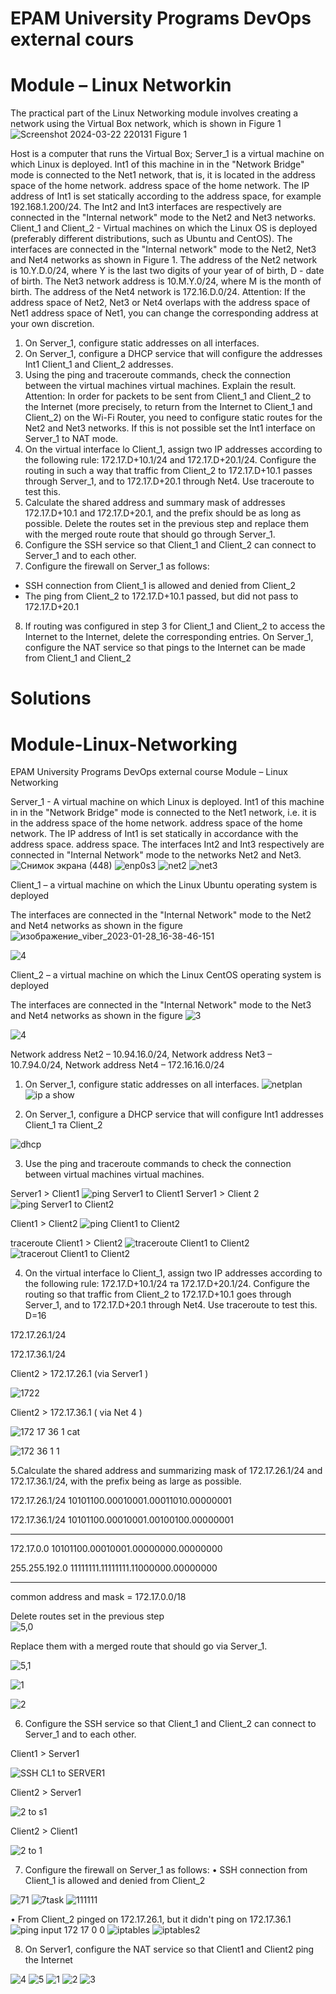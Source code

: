 # EPAM University Programs DevOps external cours
# Module – Linux Networkin
  The practical part of the Linux Networking module involves creating a network using the 
Virtual Box network, which is shown in Figure 1
![Screenshot 2024-03-22 220131](https://github.com/Prudyus/Module-Linux-Networking/assets/102302310/dc0c3180-5dc6-44a4-8eda-d3678b24a0e2) 
   Figure 1

Host is a computer that runs the Virtual Box;
Server_1 is a virtual machine on which Linux is deployed. Int1 of this machine in 
in the "Network Bridge" mode is connected to the Net1 network, that is, it is located in the address space of the home network. 
address space of the home network. The IP address of Int1 is set statically according to the 
address space, for example 192.168.1.200/24. The Int2 and Int3 interfaces are respectively 
are connected in the "Internal network" mode to the Net2 and Net3 networks.
Client_1 and Client_2 - Virtual machines on which the Linux OS is deployed (preferably 
different distributions, such as Ubuntu and CentOS). The interfaces are connected in the 
"Internal network" mode to the Net2, Net3 and Net4 networks as shown in Figure 1.
The address of the Net2 network is 10.Y.D.0/24, where Y is the last two digits of your year of 
of birth, D - date of birth. 
The Net3 network address is 10.M.Y.0/24, where M is the month of birth.
The address of the Net4 network is 172.16.D.0/24.
Attention: If the address space of Net2, Net3 or Net4 overlaps with the address space of Net1 
address space of Net1, you can change the corresponding address at your own discretion.
1. On Server_1, configure static addresses on all interfaces.
2. On Server_1, configure a DHCP service that will configure the addresses Int1 
Client_1 and Client_2 addresses.
3. Using the ping and traceroute commands, check the connection between the virtual machines 
virtual machines. Explain the result.
Attention: In order for packets to be sent from Client_1 and Client_2 to the Internet 
(more precisely, to return from the Internet to Client_1 and Client_2) on the Wi-Fi Router, you need to 
configure static routes for the Net2 and Net3 networks. If this is not possible 
set the Int1 interface on Server_1 to NAT mode.
4. On the virtual interface lo Client_1, assign two IP addresses according to the following 
rule: 172.17.D+10.1/24 and 172.17.D+20.1/24. Configure the routing 
in such a way that traffic from Client_2 to 172.17.D+10.1 passes through Server_1, and to 
172.17.D+20.1 through Net4. Use traceroute to test this.
5. Calculate the shared address and summary mask of addresses 172.17.D+10.1 and 
172.17.D+20.1, and the prefix should be as long as possible. Delete 
the routes set in the previous step and replace them with the merged route 
route that should go through Server_1.
6. Configure the SSH service so that Client_1 and Client_2 can
connect to Server_1 and to each other. 
7. Configure the firewall on Server_1 as follows:
- SSH connection from Client_1 is allowed and denied from Client_2
- The ping from Client_2 to 172.17.D+10.1 passed, but did not pass to 172.17.D+20.1
8. If routing was configured in step 3 for Client_1 and Client_2 to access the Internet 
to the Internet, delete the corresponding entries. On Server_1, configure the NAT
service so that pings to the Internet can be made from Client_1 and Client_2


# Solutions 
# Module-Linux-Networking
EPAM University Programs DevOps external course Module – Linux Networking

Server_1 - A virtual machine on which Linux is deployed. Int1 of this machine in 
in the "Network Bridge" mode is connected to the Net1 network, i.e. it is in the address space of the home network. 
address space of the home network. The IP address of Int1 is set statically in accordance with the address space. 
address space. The interfaces Int2 and Int3 respectively 
are connected in "Internal Network" mode to the networks Net2 and Net3.
![Снимок экрана (448)](https://user-images.githubusercontent.com/102302310/215271673-9657b562-1299-4046-bfbf-94a6bae76c3d.png)
![enp0s3](https://user-images.githubusercontent.com/102302310/215272209-e53e4cfc-ce33-4cd6-a182-02297c26c903.jpg)
![net2](https://user-images.githubusercontent.com/102302310/215272217-d10596da-a290-4361-90ba-2c87e83c4f84.jpg)
![net3](https://user-images.githubusercontent.com/102302310/215272226-46f761ec-0b86-4425-a718-18384fd46771.jpg)

Client_1 – a virtual machine on which the Linux Ubuntu operating system is deployed

The interfaces are connected in the "Internal Network" mode to the Net2 and Net4 networks as shown in the figure
![изображение_viber_2023-01-28_16-38-46-151](https://user-images.githubusercontent.com/102302310/215272538-8aad13f5-b267-470e-a9bf-ed9e18798e02.jpg)

![4](https://user-images.githubusercontent.com/102302310/215272576-b57e10c4-4643-47f8-b1d9-7a10e4359516.jpg)

Client_2 – a virtual machine on which the Linux CentOS operating system is deployed

The interfaces are connected in the "Internal Network" mode to the Net3 and Net4 networks as shown in the figure
![3](https://user-images.githubusercontent.com/102302310/215272694-357470c3-075d-4189-8c8b-8eede8af603e.jpg)

![4](https://user-images.githubusercontent.com/102302310/215272731-1b937db9-d67b-4f5a-a61c-eafc33cc3afb.jpg)

Network address Net2 – 10.94.16.0/24, 
Network address Net3 – 10.7.94.0/24, 
Network address Net4 – 172.16.16.0/24
1. On Server_1, configure static addresses on all interfaces.
![netplan](https://user-images.githubusercontent.com/102302310/215354396-c1fbda44-7c4c-4cc4-a88a-9d81be89febe.png)
![ip  a show](https://user-images.githubusercontent.com/102302310/215354397-f3e946a5-9657-406d-b544-1d2e62d048f9.png)

2. On Server_1, configure a DHCP service that will configure Int1 addresses 
Client_1 та Client_2

![dhcp](https://user-images.githubusercontent.com/102302310/215354620-06582c63-5ce3-47da-9517-7fe45bb7d8b3.png)

3. Use the ping and traceroute commands to check the connection between virtual machines 
virtual machines.  

 Server1 > Client1
![ping  Server1 to Client1](https://user-images.githubusercontent.com/102302310/215354394-e531b48a-6745-487d-a5b6-32661dfb18d2.png)
 Server1 > Client 2
![ping Server1 to Client2](https://user-images.githubusercontent.com/102302310/215354387-e8ea25bf-83a9-4b2a-ab79-0f6ce806e505.png)

Client1 > Client2
![ping  Client1  to Client2 ](https://user-images.githubusercontent.com/102302310/215355240-3e91ad35-95c1-4a57-bb05-7f6fdc4d7532.png)

traceroute Client1 > Client2
![traceroute Client1  to  Client2](https://user-images.githubusercontent.com/102302310/215355237-e3d5debb-cf7e-4924-84c8-c3939644342b.png)
![tracerout  Client1 to Client2](https://user-images.githubusercontent.com/102302310/215355239-745dc3f8-6558-4a1d-99a4-38c28eb1551d.png)

4. On the virtual interface lo Client_1, assign two IP addresses according to the following rule: 
172.17.D+10.1/24 та 172.17.D+20.1/24. 
Configure the routing so that traffic from Client_2 to 172.17.D+10.1 goes through Server_1, and to 172.17.D+20.1 through Net4. 
Use traceroute to test this.
D=16

172.17.26.1/24

172.17.36.1/24 

Client2 > 172.17.26.1 (via Server1 )
 
![1722](https://user-images.githubusercontent.com/102302310/215370580-f0c1b5fc-02e8-4777-9c6b-7c9d5e72cca8.jpg)

Client2 > 172.17.36.1 ( via Net 4 )

![172 17 36 1 cat](https://user-images.githubusercontent.com/102302310/215365663-85a572a5-a969-4766-ac3b-367a0b8dd378.jpg)

![172 36 1 1](https://user-images.githubusercontent.com/102302310/215365694-8a0c1825-64fc-45b7-883f-5edaa06f240e.jpg)

5.Calculate the shared address and summarizing mask of 172.17.26.1/24 and 172.17.36.1/24, with the prefix being as large as possible. 
                
172.17.26.1/24                                                            10101100.00010001.00011010.00000001


172.17.36.1/24                                                            10101100.00010001.00100100.00000001
___________________________________________________
172.17.0.0      10101100.00010001.00000000.00000000

255.255.192.0   11111111.11111111.11000000.00000000
___________________________________________________

common address and mask = 172.17.0.0/18

 Delete routes set in the previous step            
![5,0](https://user-images.githubusercontent.com/102302310/215371900-d247bc05-8651-4358-93fe-699c930c306f.jpg)

 Replace them with a merged route that should go via Server_1.    

![5,1](https://user-images.githubusercontent.com/102302310/215377586-641c140a-8f9d-4157-a0f8-8c784814d24c.jpg)

![1](https://user-images.githubusercontent.com/102302310/215379315-7bbb2994-53df-48da-b83b-1bd848b7386c.jpg)

![2](https://user-images.githubusercontent.com/102302310/215379318-ce07440d-2fb4-4b29-8d8d-52832e75ec49.jpg)

6. Configure the SSH service so that Client_1 and Client_2 can connect to Server_1 and to each other.

Client1 > Server1 

![SSH CL1 to SERVER1](https://user-images.githubusercontent.com/102302310/215547901-9c1c98e1-0f85-4d48-9d04-7531a67425cc.png)

Client2 > Server1

![2 to  s1](https://user-images.githubusercontent.com/102302310/215537703-a09834a0-92c7-42c6-8314-6db7166583bc.jpg)

Client2 > Client1 

![2  to  1](https://user-images.githubusercontent.com/102302310/215594984-5a027f51-dcea-4260-b3bc-e2dcb85353a5.jpg)

7.  Configure the firewall on Server_1 as follows:
•  SSH connection from Client_1 is allowed and denied from Client_2

![71](https://user-images.githubusercontent.com/102302310/215630857-632827ab-4af7-415a-8860-6efa65589dd4.jpg)
![7task](https://user-images.githubusercontent.com/102302310/215630590-1e8d5c25-58b8-42c5-9b42-5e513deca509.jpg)
![111111](https://user-images.githubusercontent.com/102302310/215631434-5a0e3967-b7db-4052-9634-4377f382b4bd.jpg)

• From Client_2 pinged on 172.17.26.1, but it didn't ping on 172.17.36.1
![ping input 172 17 0 0](https://user-images.githubusercontent.com/102302310/215633761-b28890ee-1ce4-42ae-96e1-45dd3fd2f3d5.jpg)
![iptables](https://user-images.githubusercontent.com/102302310/215634466-86843776-8c81-4c70-898f-8d3dfafe171c.jpg)
![iptables2](https://user-images.githubusercontent.com/102302310/215634470-408380a8-4d74-4f70-80ef-3c1390b9ab12.jpg)

8. On Server1, configure the NAT service so that Client1 and Client2 ping the Internet


![4](https://user-images.githubusercontent.com/102302310/215640903-ff30a1c3-0de2-4e10-a381-33d52153193e.jpg)
![5](https://user-images.githubusercontent.com/102302310/215640905-ebc1fcad-1716-414d-90cd-850719b8f679.jpg)
![1](https://user-images.githubusercontent.com/102302310/215639969-dd107018-dedd-405a-8691-41ad830800ec.jpg)
![2](https://user-images.githubusercontent.com/102302310/215639975-2ea843f2-66e4-40ed-833a-5e4a05b91461.jpg)
![3](https://user-images.githubusercontent.com/102302310/215639976-3bdb0144-817d-41a1-ac78-7d9a2ccf6398.jpg)
